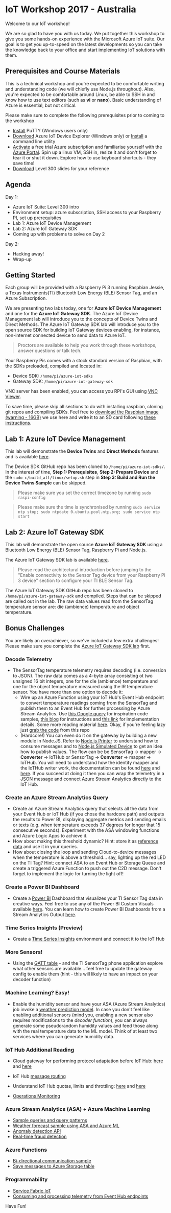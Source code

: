 # IoT Workshop 2017 - Australia 

Welcome to our IoT workshop! 

We are so glad to have you with us today. We put together this workshop to give you some hands-on experience with the Microsoft Azure IoT suite. Our goal is to get you up-to-speed on the latest developments so you can take the knowledge back to your office and start implementing IoT solutions with them.

## Prerequisites and Course Materials
This is a technical workshop and you're expected to be comfortable writing and understanding code (we will chiefly use Node.js throughout). Also, you're expected to be comfortable around Linux, be able to SSH in and know how to use text editors (such as **vi** or **nano**). Basic understanding of Azure is essential, but not critical.

Please make sure to complete the following prerequisites prior to coming to the workshop
- [Install](http://www.chiark.greenend.org.uk/~sgtatham/putty/latest.html) PuTTY (Windows users only)
- [Download](https://github.com/Azure/azure-iot-sdk-csharp/releases) Azure IoT Device Explorer (Windows only) or [Install](https://github.com/Azure/azure-iot-sdks/blob/mvp_summit/doc/manage_iot_hub.md#iothub-explorer) a command line utility  
- [Activate](https://azure.microsoft.com/en-au/offers/ms-azr-0044p/) a free trial Azure subscription and familiarise yourself with the [Azure Portal](https://portal.azure.com/). Spin up a linux VM, SSH in, resize it and don't forget to tear it or shut it down. Explore how to use keyboard shortcuts - they save time!
- [Download](media/slides-final-abridged.zip) Level 300 slides for your reference

## Agenda
Day 1: 
- Azure IoT Suite: Level 300 intro 
- Environment setup: azure subscription, SSH access to your Raspberry PI, set up prerequisites
- Lab 1: Azure IoT Device Management
- Lab 2: Azure IoT Gateway SDK
- Coming up with problems to solve on Day 2

Day 2:
- Hacking away!
- Wrap-up

## Getting Started
Each group will be provided with a Raspberry Pi 3 running Raspbian Jessie, a Texas Instruments(TI) 
Bluetooth Low Energy (BLE) Sensor Tag, and an Azure Subscription.

We are presenting two labs today, one for **Azure IoT Device Management** and 
one for the **Azure IoT Gateway SDK**.  The Azure IoT Device Management lab will introduce you to the concepts of Device Twins and Direct Methods. The Azure IoT Gateway SDK lab will introduce you to the open source SDK for building IoT Gateway devices enabling, for instance, non-internet connected device to send data to Azure IoT. 

> Proctors are available to help you work through these workshops, answer questions or talk tech.

Your Raspberry Pis comes with a stock standard version of Raspbian, with the SDKs preloaded, compiled and located in:
- Device SDK: `/home/pi/azure-iot-sdks`
- Gateway SDK: `/home/pi/azure-iot-gateway-sdk`

VNC server has been enabled, you can access you RPI's GUI using [VNC Viewer](https://www.realvnc.com/download/viewer/).

To save time, please skip all sections to do with installing raspbian, cloning git repos and compiling SDKs. Feel free to [download the Raspbian image (warning - 16GB)](https://iothack.blob.core.windows.net/image/16G%2020170516.img) we use here and write it to an SD card following [these instructions](https://www.raspberrypi.org/documentation/installation/installing-images/). 

## Lab 1: Azure IoT Device Management

This lab will demonstrate the **Device Twins** and **Direct Methods** features and is available [here](https://github.com/iizotov/azure-iot-sdks/tree/mvp_summit/c/serializer/samples/devicetwin_configupdate#how-to-update-configuration-and-reboot-an-iot-device-with-azure-iot-device-twins). 

The Device SDK GitHub repo has been cloned to `/home/pi/azure-iot-sdks/`. In the interest of time, **Step 1: Prerequisites**, **Step 2: Prepare Device** and the `sudo c/build_all/linux/setup.sh` step in **Step 3: Build and Run the Device Twins Sample** can be skipped.

> Please make sure you set the correct timezone by running `sudo raspi-config`

> Please make sure the time is synchronised by running `sudo service ntp stop; sudo ntpdate 0.ubuntu.pool.ntp.org; sudo service ntp start`

## Lab 2: Azure IoT Gateway SDK 

This lab will demonstrate the open source **Azure IoT Gateway SDK** using a Bluetooth Low Energy (BLE) Sensor Tag, Raspberry Pi and Node.js.

The Azure IoT Gateway SDK lab is available [here](iot-hub-gateway-sdk-physical-device.md).

> Please read the architectural introduction before jumping to the "Enable connectivity to the Sensor Tag device from your Raspberry Pi 3 device" section to configure your TI BLE Sensor Tag.

The Azure IoT Gateway SDK GitHub repo has been cloned to `/home/pi/azure-iot-gateway-sdk` and compiled. Steps that can be skipped are called out in the lab. The raw data values read from the SensorTag temperature sensor are: die (ambience) temperature and object temperature.

## Bonus Challenges

You are likely an overachiever, so we've included a few extra challenges!  Please make sure you complete the [Azure IoT Gateway SDK lab](iot-hub-gateway-sdk-physical-device.md) first.

### Decode Telemetry
- The SensorTag temperature telemetry requires decoding (i.e. conversion to JSON). The raw data comes as a 4-byte array consisting ot two unsigned 16 bit integers, one for the die (ambience) temperature and one for the object temperature measured using the IR temperature sensor. You have more than one option to decode it:
   * Wire up an Azure Function using your IoT Hub's Event Hub endpoint to convert temperature readings coming from the SensorTag and publish them to an Event Hub for further processing by Azure Stream Analytics. Use [this Google query](https://www.google.com.au/search?num=50&newwindow=1&espv=2&q=%22SCALE_LSB+sensortag%22) for ~~inspiration~~ code samples, [this blog](https://www.10thmagnitude.com/tech-blog/step-step-guide-creating-functions-within-azures-iot-hub/) for instructions and [this link](http://stackoverflow.com/questions/42003600/azure-iot-hub-eventhub-and-functions) for implementation details. Some more reading material [here](https://azure.microsoft.com/en-us/blog/how-to-use-azure-functions-with-iot-hub-message-routing/). Okay, if you're feeling lazy just [grab the code](./function.cs) from this repo
   * (Hardcore!) You can even do it on the gateway by building a new module in Node.JS. Refer to [Node.js Printer](https://github.com/Azure/azure-iot-gateway-sdk/blob/master/samples/nodejs_simple_sample/nodejs_modules/printer.js) to understand how to consume messages and to [Node.js Simulated Device](https://github.com/Azure/azure-iot-gateway-sdk/blob/master/samples/nodejs_simple_sample/nodejs_modules/sensor.js) to get an idea how to publish values. The flow can be be SensorTag -> mapper -> **Converter** -> IoTHub or SensorTag -> **Converter** -> mapper -> IoTHub. You will need to understand how the identity mapper and the IoTHub writer work, the documentation can be found [here](https://github.com/Azure/azure-iot-gateway-sdk/blob/master/modules/iothub/devdoc/iothub.md) and [here](https://github.com/Azure/azure-iot-gateway-sdk/blob/master/modules/identitymap/devdoc/identity_map.md). If you succeed at doing it then you can wrap the telemetry in a JSON message and connect Azure Stream Analytics directly to the IoT Hub.

### Create an Azure Stream Analytics Query
- Create an Azure Stream Analytics query that selects all the data from your Event Hub or IoT Hub (if you chose the hardcore path) and outputs the results to Power BI, displaying aggregate metrics and sending emails or texts (e.g. when temperature exceeds 37 degrees for longer that 15 consecutive seconds). Experiment with the ASA windowing functions and Azure Logic Apps to achieve it.
- How about making this threshold dynamic? Hint: store it as [reference data](https://docs.microsoft.com/en-us/azure/stream-analytics/stream-analytics-use-reference-data) and use it in your queries.
- How about closing the loop and sending Cloud-to-device messages when the temperature is above a threshold... say, lighting up the red LED on the TI Tag? Hint: connect ASA to an Event Hub or Storage Queue and create a triggered Azure Function to push out the C2D message. Don't forget to implement the logic for turning the light off!

### Create a Power BI Dashboard
- Create a [Power BI](http://app.powerbi.com) Dashboard that visualizes your TI Sensor Tag data in creative ways.  Feel free to use any of the Power BI Custom Visuals available [here](https://store.office.com/en-us/appshome.aspx?productgroup=PowerBI). You can learn how to create Power BI Dashboards from a Stream Analytics Output [here](https://azure.microsoft.com/en-us/documentation/articles/stream-analytics-power-bi-dashboard/).

### Time Series Insights (Preview)
- Create a [Time Series Insights](https://azure.microsoft.com/en-us/services/time-series-insights/) environment and connect it to the IoT Hub

### More Sensors! 
- Using the [GATT table](http://www.ti.com/ww/en/wireless_connectivity/sensortag/tearDown.html) - and the TI SensorTag phone application explore what other sensors are available... feel free to update the gateway config to enable them (hint - this will likely to have an impact on your decoder function) 

### Machine Learning? Easy!
- Enable the humidity sensor and have your ASA (Azure Stream Analytics) job invoke a [weather prediction model](https://docs.microsoft.com/en-us/azure/iot-hub/iot-hub-weather-forecast-machine-learning). In case you don't feel like enabling additional sensors (mind you, enabling a new sensor also requires modifications to the *decoder function*), you can always generate some pseudorandom humidity values and feed those along with the real temperature data to the ML model. Think of at least two services where you can generate humidity data.

### IoT Hub Additional Reading
- Cloud gateway for performing protocol adaptation before IoT Hub: [here](https://docs.microsoft.com/en-us/azure/iot-hub/iot-hub-protocol-gateway) and [here](https://github.com/Azure/azure-iot-protocol-gateway/blob/master/README.md)

- IoT Hub [message routing](https://azure.microsoft.com/en-au/blog/azure-iot-hub-message-routing-enhances-device-telemetry-and-optimizes-iot-infrastructure-resources/)

-	Understand IoT Hub quotas, limits and throttling: [here](https://docs.microsoft.com/en-us/azure/iot-hub/iot-hub-devguide-quotas-throttling) and [here](https://docs.microsoft.com/en-us/azure/iot-hub/iot-hub-csharp-csharp-process-d2c)

- [Operations Monitoring](https://docs.microsoft.com/en-us/azure/iot-hub/iot-hub-operations-monitoring)

### Azure Stream Analytics (ASA) + Azure Machine Learning
-	[Sample queries and query patterns](https://docs.microsoft.com/en-us/azure/stream-analytics/stream-analytics-stream-analytics-query-patterns)
-	[Weather forecast sample using ASA and Azure ML](https://docs.microsoft.com/en-us/azure/iot-hub/iot-hub-weather-forecast-machine-learning)
-	[Anomaly detection API](https://docs.microsoft.com/en-us/azure/machine-learning/machine-learning-apps-anomaly-detection-api)
-	[Real-time fraud detection](https://docs.microsoft.com/en-us/azure/stream-analytics/stream-analytics-real-time-fraud-detection)

### Azure Functions
-	[Bi-directional communication sample](https://github.com/Azure-Samples/iot-hub-node-ping/blob/master/iothubpingfunction/index.js)
-	[Save messages to Azure Storage table](https://docs.microsoft.com/en-us/azure/iot-hub/iot-hub-store-data-in-azure-table-storage)

### Programmability
-	[Service Fabric IoT](https://github.com/Azure-Samples/service-fabric-dotnet-iot)
- [Consuming and processing telemetry from Event Hub endpoints](https://docs.microsoft.com/en-us/azure/event-hubs/event-hubs-programming-guide)

Have Fun!
